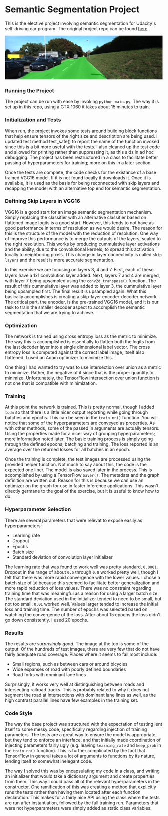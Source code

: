 # Semantic Segmentation Project

This is the elective project involving semantic segmentation for Udacity's 
self-driving car program.  The original project repo can be found 
[here](https://github.com/udacity/CarND-Semantic-Segmentation).
 
![Example image](/images/example.png)



### Running the Project

The project can be run with ease by invoking `python main.py`.  The way it 
is set up in this repo, using a GTX 1060 it takes about 15 minutes to 
train.



### Initialization and Tests

When run, the project invokes some tests around building block functions that 
help ensure tensors of the right size and description are being used.  I 
updated test method test_safe() to report the name of the function invoked 
since this is a bit more useful with the tests.  I also cleaned up the test 
code and allowed for printing rather than suppressing it, as this aids in ad
hoc debugging.  The project has been restructured in a class to facilitate 
better passing of hyperparameters for training; more on this in a later
section.

Once the tests are complete, the code checks for the existance 
of a base trained VGG16 model.  If it is not found locally it downloads 
it.  Once it is available, it is used as the basis for being reconnected 
with skip layers and recapping the model with an alternative top end for 
semantic segmentation.  



### Defining Skip Layers in VGG16

VGG16 is a good start for an image semantic segmentation mechanism.  Simply
replacing the classifier with an alternative classifier based on flattened 
image logits is a good start.  However, this tends to not have as good 
performance in terms of resolution as we would desire.  The reason for this is 
the structure of the model with the reduction of resolution.  One way of 
improve this performance is to merge the outputs of the layers, scaled to 
the right resolution.  This works by producing cummulative layer activations
and the ability, due to the convolutional kernels, to spread this activation
locally to neighboring pixels.  This change in layer connectivity is called
`skip layers` and the result is more accurate segmentation.

In this exercise we are focusing on layers 3, 4 and 7.  First, each of these 
layers have a 1x1 convolution layer added.  Next, layers 7 and 4 are merged, 
with layer 7 being upsampled using the `conv2d_transpose()` function.  The 
result of this cummulative layer was added to layer 3, the cummulative layer
being upsampled first.  The final result is upsampled again.  What this basically
accomplishes is creating a skip-layer encoder-decoder network.  The critical 
part, the encoder, is the pre-trained VGG16 model, and it is our task to train
the smaller decoder aspect to accomplish the semantic segmentation that we 
are trying to achieve.



### Optimization

The network is trained using cross entropy loss as the metric to minimize.  The
way this is accomplished is essentially to flatten both the logits from the last
decoder layer into a single dimensional label vector.  The cross entropy
loss is computed against the correct label image, itself also flattened.  I used
an Adam optimizer to minimize this.  

One thing I had wanted to try was to use intersection over union as a metric to
minimize.  Rather, the negative of it since that is the proper quantity to 
minimize.  Unfortunately, the TensorFlow intersection over union function is not 
one that is compatible with minimization.   



### Training 

At this point the network is trained.  This is pretty normal, though I added `tqdm` 
so that there is a little nicer output reporting while going through batches and 
epochs.  This can be seen in the `train_nn()` function.  You will notice that some
of the hyperparameters are conveyed as properties.  As with other methods,
some of the passed in arguments are actually tensors.  Using the properties made for
a nicer way of grouping hyperparameters; more information noted later.  The basic 
training process is simply going through the defined epochs, batching and 
training.  The loss reported is an average over the returned losses for all
batches in an epoch.

Once the training is complete, the test images are processed using the provided 
helper function.  Not much to say about this, the code is the expected one 
liner.  The model is also saved later in the process.  This is accomplished by 
using a TensorFlow `Saver()`.  The metadata and the graph definition are written 
out.  Reason for this is because we can use an optimizer on the graph for use 
in faster inference applications.  This wasn't directly germane to the goal of 
the exercise, but it is useful to know how to do.



### Hyperparameter Selection

There are several parameters that were relevat to expose easily as hyperparameters:

 * Learning rate
 * Dropout 
 * Epochs
 * Batch size
 * Standard deviation of convolution layer initializer

The learning rate that was found to work well was pretty standard, `0.0001`.  Dropout
in the range of about `0.5` through `0.8` worked pretty well, though I felt that 
there was more rapid convergence with the lower values.  I chose a batch size of
`10` because this seemed to facilitate better generalization and more rapid reduction
of loss values.  There was no constraint regarding training time that was meaningful 
as a reason for using a larger batch size.  The standard deviation used in the 
initializer tended to need to be small, but not too small.  `0.01` worked well.  Values
larger tended to increase the initial loss and training time.  The number of epochs 
was selected based on watching the convergence of the loss.  After about 15 epochs the
loss didn't go down consistently.  I used 20 epochs.



### Results

The results are *surprisingly good*.  The image at the top is some of the output.  Of
the hundreds of test images, there are very few that do not have fairly adequate 
road coverage.  Places where it seems to fail most include:

 * Small regions, such as between cars or around bicycles
 * Wide expanses of road with poorly defined boundaries
 * Road forks with dominant lane lines

Surprisingly, it works very well at distinguishing between roads and intersecting
railroad tracks.  This is probably related to why it does not segment the road at
intersections with dominant lane lines as well, as the high contrast parallel lines
have few examples in the training set.



### Code Style

The way the base project was structured with the expectation of testing lent 
itself to some messy code, specifically regarding injection of training
parameters.  The tests are a great way to ensure the model is appropriate,
but they tend to enforce an interface, and that initially made coordination
of injecting parameters fairly ugly (e.g. leaving `learning_rate` and
`keep_prob` in the `train_nn()` function).  This is further complicated by 
the fact that TensorFlow in general takes a lot of arguments to functions
by its nature, lending itself to somewhat inelegant code.

The way I solved this was by encapsulating my code in a class, and writing 
an initializer that would take a dictionary argument and create properties
from them.  This way I could pass all of the relevant hyperparameters in the
constructor.  One ramification of this was creating a method that explicitly 
runs the tests rather than having them located after each function 
declaration.  This makes for a fairly nice API using the class where the 
tests are run after instantiation, followed by the full training run.  Parameters
that were not hyperparameters were simply added as static class variables.

